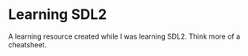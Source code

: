 # Learning SDL2

A learning resource created while I was learning SDL2.
Think more of a cheatsheet.
